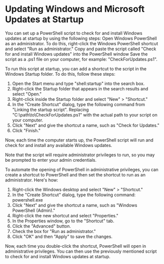 # Updating Windows and Microsoft Updates at Startup

You can set up a PowerShell script to check for and install Windows updates at startup by using the following steps:
Open Windows PowerShell as an administrator. To do this, right-click the Windows PowerShell shortcut and select "Run as administrator."
Copy and paste the script called "Check for and install Windows updates" into the PowerShell window
Save the script as a .ps1 file on your computer, for example: "CheckForUpdates.ps1".

To run this script at startup, you can add a shortcut to the script in the Windows Startup folder. To do this, follow these steps:
1. Open the Start menu and type "shell:startup" into the search box.
2. Right-click the Startup folder that appears in the search results and select "Open."
3. Right-click inside the Startup folder and select "New" > "Shortcut."
4. In the "Create Shortcut" dialog, type the following command from "Linking the startup script". Replacing "C:\path\to\CheckForUpdates.ps1" with the actual path to your script on your computer.
4. Click "Next" and give the shortcut a name, such as "Check for Updates."
5. Click "Finish."

Now, each time the computer starts up, the PowerShell script will run and check for and install any available Windows updates. 

Note that the script will require administrator privileges to run, so you may be prompted to enter your admin credentials.

To automate the opening of PowerShell in administrative privileges, you can create a shortcut to PowerShell and then set the shortcut to run as an administrator. Here's how:
1. Right-click the Windows desktop and select "New" > "Shortcut."
2. In the "Create Shortcut" dialog, type the following command: powershell.exe
3. Click "Next" and give the shortcut a name, such as "Windows PowerShell (Admin)."
4. Right-click the new shortcut and select "Properties."
5. In the Properties window, go to the "Shortcut" tab.
6. Click the "Advanced" button.
7. Check the box for "Run as administrator."
8. Click "OK" and then "Apply" to save the changes.

Now, each time you double-click the shortcut, PowerShell will open in administrative privileges. You can then use the previously mentioned script to check for and install Windows updates at startup.